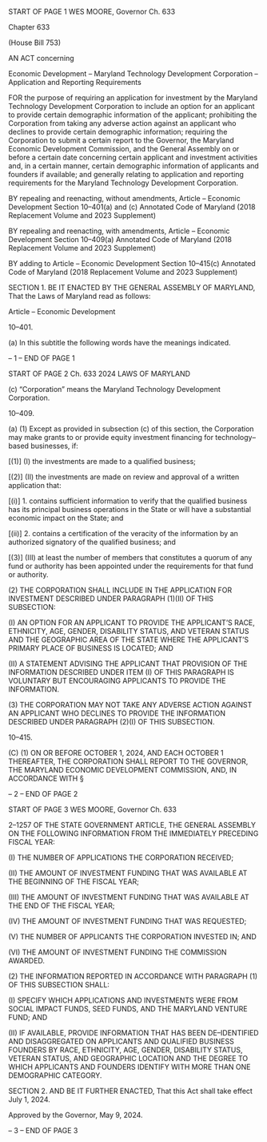 START OF PAGE 1
WES MOORE, Governor Ch. 633

Chapter 633

(House Bill 753)

AN ACT concerning

Economic Development – Maryland Technology Development Corporation –
Application and Reporting Requirements

FOR the purpose of requiring an application for investment by the Maryland Technology
Development Corporation to include an option for an applicant to provide certain
demographic information of the applicant; prohibiting the Corporation from taking
any adverse action against an applicant who declines to provide certain demographic
information; requiring the Corporation to submit a certain report to the Governor,
the Maryland Economic Development Commission, and the General Assembly on or
before a certain date concerning certain applicant and investment activities and, in
a certain manner, certain demographic information of applicants and founders if
available; and generally relating to application and reporting requirements for the
Maryland Technology Development Corporation.

BY repealing and reenacting, without amendments,
Article – Economic Development
Section 10–401(a) and (c)
Annotated Code of Maryland
(2018 Replacement Volume and 2023 Supplement)

BY repealing and reenacting, with amendments,
Article – Economic Development
Section 10–409(a)
Annotated Code of Maryland
(2018 Replacement Volume and 2023 Supplement)

BY adding to
Article – Economic Development
Section 10–415(c)
Annotated Code of Maryland
(2018 Replacement Volume and 2023 Supplement)

SECTION 1. BE IT ENACTED BY THE GENERAL ASSEMBLY OF MARYLAND,
That the Laws of Maryland read as follows:

Article – Economic Development

10–401.

(a) In this subtitle the following words have the meanings indicated.

– 1 –
END OF PAGE 1

START OF PAGE 2
Ch. 633 2024 LAWS OF MARYLAND

(c) “Corporation” means the Maryland Technology Development Corporation.

10–409.

(a) (1) Except as provided in subsection (c) of this section, the Corporation may
make grants to or provide equity investment financing for technology–based businesses, if:

[(1)] (I) the investments are made to a qualified business;

[(2)] (II) the investments are made on review and approval of a written
application that:

[(i)] 1. contains sufficient information to verify that the qualified
business has its principal business operations in the State or will have a substantial
economic impact on the State; and

[(ii)] 2. contains a certification of the veracity of the information
by an authorized signatory of the qualified business; and

[(3)] (III) at least the number of members that constitutes a quorum of any
fund or authority has been appointed under the requirements for that fund or authority.

(2) THE CORPORATION SHALL INCLUDE IN THE APPLICATION FOR
INVESTMENT DESCRIBED UNDER PARAGRAPH (1)(II) OF THIS SUBSECTION:

(I) AN OPTION FOR AN APPLICANT TO PROVIDE THE
APPLICANT’S RACE, ETHNICITY, AGE, GENDER, DISABILITY STATUS, AND VETERAN
STATUS AND THE GEOGRAPHIC AREA OF THE STATE WHERE THE APPLICANT’S
PRIMARY PLACE OF BUSINESS IS LOCATED; AND

(II) A STATEMENT ADVISING THE APPLICANT THAT PROVISION
OF THE INFORMATION DESCRIBED UNDER ITEM (I) OF THIS PARAGRAPH IS
VOLUNTARY BUT ENCOURAGING APPLICANTS TO PROVIDE THE INFORMATION.

(3) THE CORPORATION MAY NOT TAKE ANY ADVERSE ACTION
AGAINST AN APPLICANT WHO DECLINES TO PROVIDE THE INFORMATION DESCRIBED
UNDER PARAGRAPH (2)(I) OF THIS SUBSECTION.

10–415.

(C) (1) ON OR BEFORE OCTOBER 1, 2024, AND EACH OCTOBER 1
THEREAFTER, THE CORPORATION SHALL REPORT TO THE GOVERNOR, THE
MARYLAND ECONOMIC DEVELOPMENT COMMISSION, AND, IN ACCORDANCE WITH §

– 2 –
END OF PAGE 2

START OF PAGE 3
WES MOORE, Governor Ch. 633

2–1257 OF THE STATE GOVERNMENT ARTICLE, THE GENERAL ASSEMBLY ON THE
FOLLOWING INFORMATION FROM THE IMMEDIATELY PRECEDING FISCAL YEAR:

(I) THE NUMBER OF APPLICATIONS THE CORPORATION
RECEIVED;

(II) THE AMOUNT OF INVESTMENT FUNDING THAT WAS
AVAILABLE AT THE BEGINNING OF THE FISCAL YEAR;

(III) THE AMOUNT OF INVESTMENT FUNDING THAT WAS
AVAILABLE AT THE END OF THE FISCAL YEAR;

(IV) THE AMOUNT OF INVESTMENT FUNDING THAT WAS
REQUESTED;

(V) THE NUMBER OF APPLICANTS THE CORPORATION
INVESTED IN; AND

(VI) THE AMOUNT OF INVESTMENT FUNDING THE COMMISSION
AWARDED.

(2) THE INFORMATION REPORTED IN ACCORDANCE WITH
PARAGRAPH (1) OF THIS SUBSECTION SHALL:

(I) SPECIFY WHICH APPLICATIONS AND INVESTMENTS WERE
FROM SOCIAL IMPACT FUNDS, SEED FUNDS, AND THE MARYLAND VENTURE FUND;
AND

(II) IF AVAILABLE, PROVIDE INFORMATION THAT HAS BEEN
DE–IDENTIFIED AND DISAGGREGATED ON APPLICANTS AND QUALIFIED BUSINESS
FOUNDERS BY RACE, ETHNICITY, AGE, GENDER, DISABILITY STATUS, VETERAN
STATUS, AND GEOGRAPHIC LOCATION AND THE DEGREE TO WHICH APPLICANTS AND
FOUNDERS IDENTIFY WITH MORE THAN ONE DEMOGRAPHIC CATEGORY.

SECTION 2. AND BE IT FURTHER ENACTED, That this Act shall take effect July
1, 2024.

Approved by the Governor, May 9, 2024.

– 3 –
END OF PAGE 3